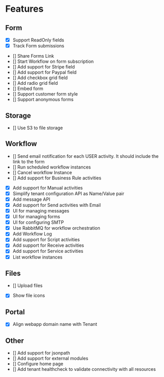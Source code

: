 # Features

## Form

- [x] Support ReadOnly fields
- [x] Track Form submissions
- [] Share Forms Link
- [] Start Workflow on form subscription
- [] Add support for Stripe field
- [] Add support for Paypal field
- [] Add checkbox grid field
- [] Add radio grid field
- [] Embed form
- [] Support customer form style
- [] Support anonymous forms

## Storage

- [] Use S3 to file storage

## Workflow

- [] Send email notification for each USER activity. It should include the link to the form
- [] Run scheduled workflow instances
- [] Cancel workflow Instance
- [] Add support for Business Rule activities
- [x] Add support for Manual activities
- [x] Simplify tenant configuration API as Name/Value pair
- [x] Add message API
- [x] Add support for Send activities with Email
- [x] UI for managing messages
- [x] UI for managing forms
- [x] UI for configuring SMTP
- [x] Use RabbitMQ for workflow orchestration
- [x] Add Workflow Log
- [x] Add support for Script activities
- [x] Add support for Receive activities
- [x] Add support for Service activities
- [x] List workflow instances

## Files

- [] Upload files
- [x] Show file icons

## Portal

- [x] Align webapp domain name with Tenant

## Other

- [] Add support for jsonpath
- [] Add support for external modules
- [] Configure home page
- [] Add tenant healthcheck to validate connectivity with all resources

